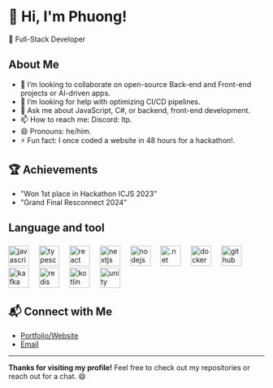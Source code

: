 
# 👋 Hi, I'm Phuong!
🚀 Full-Stack Developer

## About Me
- 👯 I’m looking to collaborate on open-source Back-end and Front-end projects or AI-driven apps.
- 🤔 I’m looking for help with optimizing CI/CD pipelines.
- 💬 Ask me about JavaScript, C#, or backend, front-end development.
- 📫 How to reach me: Discord: ltp.
- 😄 Pronouns: he/him.
- ⚡ Fun fact: I once coded a website in 48 hours for a hackathon!.

## 🏆 Achievements
- "Won 1st place in Hackathon ICJS 2023"
- "Grand Final Resconnect 2024"
###

<h2 align="left">Language and tool</h2>

###

<div align="left">
<img src="https://cdn.jsdelivr.net/gh/devicons/devicon/icons/javascript/javascript-original.svg" height="40" alt="javascript logo">
  <img width="12">
  <img src="https://cdn.jsdelivr.net/gh/devicons/devicon/icons/typescript/typescript-original.svg" height="40" alt="typescript logo">
  <img width="12">
  <img src="https://cdn.jsdelivr.net/gh/devicons/devicon/icons/react/react-original.svg" height="40" alt="react logo">
  <img width="12">
  <img src="https://cdn.jsdelivr.net/gh/devicons/devicon/icons/nextjs/nextjs-original.svg" height="40" alt="nextjs logo">
  <img width="12">
  <img src="https://cdn.jsdelivr.net/gh/devicons/devicon/icons/nodejs/nodejs-original.svg" height="40" alt="nodejs logo">
  <img width="12">
  <img src="https://cdn.jsdelivr.net/gh/devicons/devicon/icons/dotnetcore/dotnetcore-original.svg" height="40" alt=".net logo">
  <img width="12">
  <img src="https://cdn.jsdelivr.net/gh/devicons/devicon/icons/docker/docker-original.svg" height="40" alt="docker logo">
  <img width="12">
  <img src="https://cdn.jsdelivr.net/gh/devicons/devicon/icons/github/github-original.svg" height="40" alt="github logo" class="icon-dark-adapt">
  <img width="12">
  <img src="https://cdn.jsdelivr.net/gh/devicons/devicon/icons/apachekafka/apachekafka-original.svg" height="40" alt="kafka logo" class="icon-dark-adapt">
  <img width="12">
  <img src="https://cdn.jsdelivr.net/gh/devicons/devicon/icons/redis/redis-original.svg" height="40" alt="redis logo">
  <img width="12">
  <img src="https://cdn.jsdelivr.net/gh/devicons/devicon/icons/kotlin/kotlin-original.svg" height="40" alt="kotlin logo">
  <img width="12">
  <img src="https://cdn.jsdelivr.net/gh/devicons/devicon/icons/unity/unity-original.svg" height="40" alt="unity logo">
</div>

###
## 📬 Connect with Me
- [Portfolio/Website](https://your-website.com)
- [Email](mailto:lephuong14052004@gmail.com)

---

**Thanks for visiting my profile!** Feel free to check out my repositories or reach out for a chat. 😄
